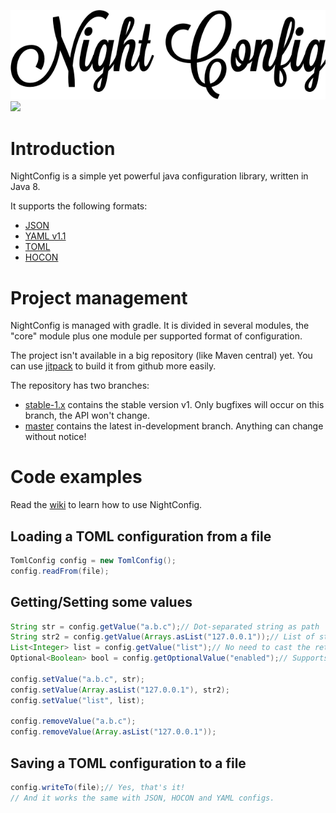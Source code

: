 ![Night Config](logo.png)  
[![](https://jitpack.io/v/TheElectronWill/Night-Config.svg)](https://jitpack.io/#TheElectronWill/Night-Config)  

# Introduction
NightConfig is a simple yet powerful java configuration library, written in Java 8.

It supports the following formats:
- [JSON](http://www.json.org/)
- [YAML v1.1](http://yaml.org/)
- [TOML](https://github.com/toml-lang/toml)
- [HOCON](https://github.com/typesafehub/config/blob/master/HOCON.md)

# Project management
NightConfig is managed with gradle. It is divided in several modules, the "core" module plus one module per supported format of configuration.

The project isn't available in a big repository (like Maven central) yet. You can use [jitpack](https://jitpack.io/#TheElectronWill/Night-Config) to build it from github more easily.

The repository has two branches:
- [stable-1.x](https://github.com/TheElectronWill/Night-Config/tree/stable-1.x) contains the stable version v1. Only bugfixes will occur on this branch, the API won't change.
- [master](https://github.com/TheElectronWill/Night-Config/tree/master) contains the latest in-development branch. Anything can change without notice!

# Code examples
Read the [wiki](https://github.com/TheElectronWill/Night-Config/wiki) to learn how to use NightConfig.

## Loading a TOML configuration from a file
```java
TomlConfig config = new TomlConfig();
config.readFrom(file);
```

## Getting/Setting some values
```java
String str = config.getValue("a.b.c");// Dot-separated string as path
String str2 = config.getValue(Arrays.asList("127.0.0.1"));// List of strings as path, in case you need dots in the path 
List<Integer> list = config.getValue("list");// No need to cast the returned value!
Optional<Boolean> bool = config.getOptionalValue("enabled");// Supports Optional gets

config.setValue("a.b.c", str);
config.setValue(Array.asList("127.0.0.1"), str2);
config.setValue("list", list);

config.removeValue("a.b.c");
config.removeValue(Array.asList("127.0.0.1"));
```

## Saving a TOML configuration to a file
```java
config.writeTo(file);// Yes, that's it!
// And it works the same with JSON, HOCON and YAML configs.
```
